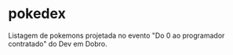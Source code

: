 # pokedex
Listagem de pokemons projetada no evento "Do 0 ao programador contratado" do Dev em Dobro.
